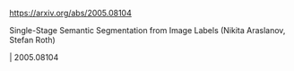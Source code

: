 https://arxiv.org/abs/2005.08104

Single-Stage Semantic Segmentation from Image Labels (Nikita Araslanov, Stefan Roth)

| 2005.08104
